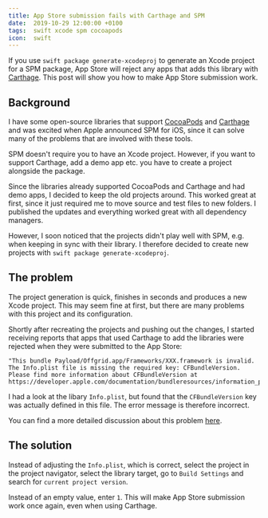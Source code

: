 ```yaml
---
title: App Store submission fails with Carthage and SPM
date:  2019-10-29 12:00:00 +0100
tags:  swift xcode spm cocoapods
icon:  swift
---
```


If you use `swift package generate-xcodeproj` to generate an Xcode project for a SPM package, App Store will reject any apps that adds this library with [Carthage][Carthage]. This post will show you how to make App Store submission work.


## Background

I have some open-source libraries that support [CocoaPods][CocoaPods] and [Carthage][Carthage] and was excited when Apple announced SPM for iOS, since it can solve many of the problems that are involved with these tools.

SPM doesn't require you to have an Xcode project. However, if you want to support Carthage, add a demo app etc. you have to create a project alongside the package.

Since the libraries already supported CocoaPods and Carthage and had demo apps, I decided to keep the old projects around. This worked great at first, since it just required me to move source and test files to new folders. I published the updates and everything worked great with all dependency managers.

However, I soon noticed that the projects didn't play well with SPM, e.g. when keeping in sync with their library. I therefore decided to create new projects with `swift package generate-xcodeproj`.


## The problem

The project generation is quick, finishes in seconds and produces a new Xcode project. This may seem fine at first, but there are many problems with this project and its configuration.

Shortly after recreating the projects and pushing out the changes, I started receiving reports that apps that used Carthage to add the libraries were rejected when they were submitted to the App Store:

```
"This bundle Payload/Offgrid.app/Frameworks/XXX.framework is invalid. The Info.plist file is missing the required key: CFBundleVersion. Please find more information about CFBundleVersion at https://developer.apple.com/documentation/bundleresources/information_property_list/cfbundleversion"
```

I had a look at the libary `Info.plist`, but found that the `CFBundleVersion` key was actually defined in this file. The error message is therefore incorrect. 

You can find a more detailed discussion about this problem [here][Discussion].


## The solution

Instead of adjusting the `Info.plist`, which is correct, select the project in the project navigator, select the library target, go to `Build Settings` and search for `current project version`. 

Instead of an empty value, enter `1`. This will make App Store submission work once again, even when using Carthage.


[Carthage]: https://github.com/Carthage
[CocoaPods]: http://cocoapods.org

[Discussion]: https://github.com/danielsaidi/Sheeeeeeeeet/issues/116